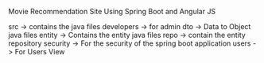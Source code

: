 Movie Recommendation Site Using Spring Boot and Angular JS

  src -> contains the java files
  developers -> for admin
  dto -> Data to Object java files
  entity -> Contains the entity java files
  repo -> contain the entity repository
  security -> For the security of the spring boot application
  users -> For Users View
